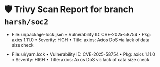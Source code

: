 # 🛡️ Trivy Scan Report for branch `harsh/soc2`
* File: ui/package-lock.json
  • Vulnerability ID: CVE-2025-58754
  • Pkg: axios 1.11.0
  • Severity: HIGH
  • Title: axios: Axios DoS via lack of data size check

* File: ui/yarn.lock
  • Vulnerability ID: CVE-2025-58754
  • Pkg: axios 1.11.0
  • Severity: HIGH
  • Title: axios: Axios DoS via lack of data size check

